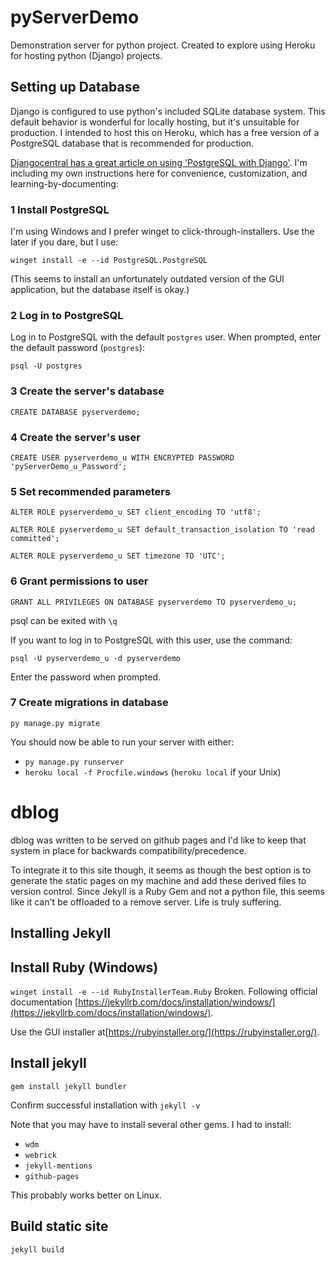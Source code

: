 # pyServerDemo
Demonstration server for python project.  Created to explore using Heroku for hosting python (Django) projects.

## Setting up Database
Django is configured to use python's included SQLite database system.  This default behavior is wonderful for locally hosting, but it's unsuitable for production.  I intended to host this on Heroku, which has a free version of a PostgreSQL database that is recommended for production.

[Djangocentral has a great article on using 'PostgreSQL with Django'](https://djangocentral.com/using-postgresql-with-django/).  I'm including my own instructions here for convenience, customization, and learning-by-documenting:

### 1 Install PostgreSQL
I'm using Windows and I prefer winget to click-through-installers.  Use the later if you dare, but I use:

`winget install -e --id PostgreSQL.PostgreSQL`

(This seems to install an unfortunately outdated version of the GUI application, but the database itself is okay.)

### 2 Log in to PostgreSQL
Log in to PostgreSQL with the default `postgres` user.  When prompted, enter the default password (`postgres`):

`psql -U postgres`

### 3 Create the server's database
`CREATE DATABASE pyserverdemo;`

### 4 Create the server's user
`CREATE USER pyserverdemo_u WITH ENCRYPTED PASSWORD 'pyServerDemo_u_Password';`

### 5 Set recommended parameters
`ALTER ROLE pyserverdemo_u SET client_encoding TO 'utf8';`

`ALTER ROLE pyserverdemo_u SET default_transaction_isolation TO 'read committed';`

`ALTER ROLE pyserverdemo_u SET timezone TO 'UTC';`

### 6 Grant permissions to user
`GRANT ALL PRIVILEGES ON DATABASE pyserverdemo TO pyserverdemo_u;`

psql can be exited with `\q`

If you want to log in to PostgreSQL with this user, use the command:

`psql -U pyserverdemo_u -d pyserverdemo`

Enter the password when prompted.

### 7 Create migrations in database
`py manage.py migrate`

You should now be able to run your server with either:
- `py manage.py runserver`
- `heroku local -f Procfile.windows` (`heroku local` if your Unix)

# dblog
dblog was written to be served on github pages and I'd like to keep that system in place for backwards compatibility/precedence.

To integrate it to this site though, it seems as though the best option is to generate the static pages on my machine and add these derived files to version control.  Since Jekyll is a Ruby Gem and not a python file, this seems like it can't be offloaded to a remove server.  Life is truly suffering.

## Installing Jekyll

## Install Ruby (Windows)
`winget install -e --id RubyInstallerTeam.Ruby`
Broken.  Following official documentation [https://jekyllrb.com/docs/installation/windows/](https://jekyllrb.com/docs/installation/windows/).

Use the GUI installer at[https://rubyinstaller.org/](https://rubyinstaller.org/).

## Install jekyll
`gem install jekyll bundler`

Confirm successful installation with `jekyll -v`

Note that you may have to install several other gems.  I had to install:
- `wdm`
- `webrick`
- `jekyll-mentions`
- `github-pages`

This probably works better on Linux.

## Build static site
`jekyll build`

